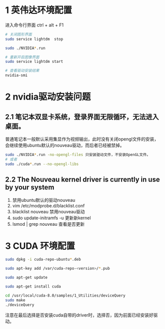 

# 1 英伟达环境配置

进入命令行界面 ctrl + alt + F1
```bash
# 关闭图形界面
sudo service lightdm  stop

sudo ./NVIDIA*.run

# 重新开启图像界面
sudo service lightdm start

# 查看驱动安装结果
nvidia-smi
```

# 2 nvidia驱动安装问题
## 2.1 笔记本双显卡系统，登录界面无限循环，无法进入桌面。


普通笔记本一般默认采用集显作为视频输出，此时没有关闭opengl文件的安装，会继续使用ubuntu默认的nouveau驱动，而后者已经被禁掉。

```bash
sudo ./NVIDIA*.run -no-opengl-files 只安装驱动文件，不安装OpenGL文件。
# 或者
sudo ./cuda*.run --no-opengl-libs
```

## 2.2 The Nouveau kernel driver is currently in use by your system

1. 禁用ubuntu默认的驱动nouveau
2. vim /etc/modprobe.d/blacklist.conf
3. blacklist nouveau 禁用nouveau驱动
4. sudo update-initramfs -u 更新新kernel
5. lsmod | grep nouveau 查看是否更新


# 3 CUDA 环境配置
```bash
sudo dpkg -i cuda-repo-ubuntu*.deb

sudo apt-key add /var/cuda-repo-<version>/*.pub

sudo apt-get update

sudo apt-get install cuda

cd /usr/local/cuda-8.0/samples/1_Utilities/deviceQuery 
sudo make 
./deviceQuery
```
注意在最后选择是否安装cuda自带的driver时，选择否，因为前面已经安装好驱动。




